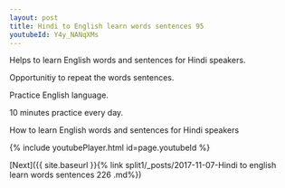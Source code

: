 ```yaml
---
layout: post
title: Hindi to English learn words sentences 95 
youtubeId: Y4y_NANqXMs
---
```

 
 
Helps to learn English words and sentences for Hindi speakers.

Opportunitiy to repeat the words sentences. 

Practice English language. 
 
10 minutes practice every day. 
 
How to learn English words and sentences for Hindi speakers 
 
{% include youtubePlayer.html id=page.youtubeId %}
 
 
[Next]({{ site.baseurl }}{% link  split1/_posts/2017-11-07-Hindi to english learn words sentences 226 .md%})
 
